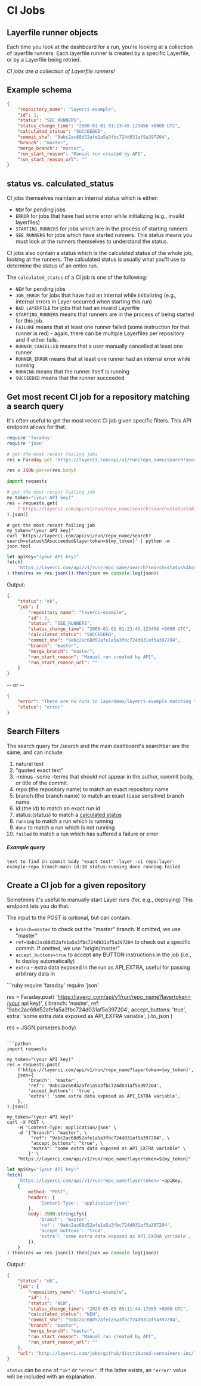 # CI Jobs

## Layerfile runner objects
Each time you look at the dashboard for a run, you're looking at a collection of layerfile runners.
Each layerfile runner is created by a specific Layerfile, or by a Layerfile being retried.

*CI jobs are a collection of Layerfile runners!*

## Example schema

```json
{
    "repository_name": "layerci-example",
    "id": 1,
    "status": "SEE_RUNNERS",
    "status_change_time": "2000-01-01 01:23:45.123456 +0000 UTC",
    "calculated_status": "SUCCEEDED",
    "commit_sha": "9abc2ac68d52afe1a5a3fbc724d031af5a397204",
    "branch": "master",
    "merge_branch": "master",
    "run_start_reason": "Manual run created by API",
    "run_start_reason_url": ""
}
```

## status vs. calculated_status

CI jobs themselves maintain an internal status which is either:

- `NEW` for pending jobs
- `ERROR` for jobs that have had some error while initializing (e.g., invalid layerfiles)
- `STARTING_RUNNERS` for jobs which are in the process of starting runners  
- `SEE_RUNNERS` for jobs which have started runners. This status means you must look at the runners themselves to understand the status.


CI jobs also contain a status which is the calculated status of the whole job, looking at the runners.
The calculated status is usually what you'll use to determine the status of an entire run.

The `calculated_status` of a CI job is one of the following:

- `NEW` for pending jobs
- `JOB_ERROR` for jobs that have had an internal while initializing (e.g., internal errors in Layer occurred when starting this run)
- `BAD_LAYERFILE` for jobs that had an invalid Layerfile
- `STARTING_RUNNERS` means that runners are in the process of being started for this job.
- `FAILURE` means that at least one runner failed (some instruction for that runner is red) - again, there can be multiple Layerfiles per repository and if either fails.
- `RUNNER_CANCELLED` means that a user manually cancelled at least one runner
- `RUNNER_ERROR` means that at least one runner had an internal error while running
- `RUNNING` means that the runner itself is running
- `SUCCEEDED` means that the runner succeeded


## Get most recent CI job for a repository matching a search query

It's often useful to get the most recent CI job given specific filters. This API endpoint allows for that.

<language-tabs>

```ruby
require 'faraday'
require 'json'

# get the most recent failing jobs
res = Faraday.get 'https://layerci.com/api/v1/run/repo_name/search?search=status%3Asucceeded&layertoken=(your api key)'

res = JSON.parse(res.body)
```

```python
import requests

# get the most recent failing job
my_token="(your API key)"
res = requests.get(
    f'https://layerci.com/api/v1/run/repo_name/search?search=status%3Asucceeded&layertoken={my_token}', 
).json()
```

```shell
# get the most recent failing job
my_token="(your API key)"
curl 'https://layerci.com/api/v1/run/repo_name/search?search=status%3Asucceeded&layertoken=${my_token}' | python -m json.tool
```

```javascript
let apiKey="(your API key)"
fetch(
    'https://layerci.com/api/v1/run/repo_name/search?search=status%3Asucceeded&layertoken='+apiKey,
).then(res => res.json()).then(json => console.log(json))
```

</language-tabs>

Output:


```json
{
    "status": "ok",
    "job": {
        "repository_name": "layerci-example",
        "id": 3,
        "status": "SEE_RUNNERS",
        "status_change_time": "2000-01-01 01:23:45.123456 +0000 UTC",
        "calculated_status": "SUCCEEDED",
        "commit_sha": "9abc2ac68d52afe1a5a3fbc724d031af5a397204",
        "branch": "master",
        "merge_branch": "master",
        "run_start_reason": "Manual run created by API",
        "run_start_reason_url": ""
    }
}
```

-- or --
```json
{
    "error": "There are no runs in layerdemo/layerci-example matching the given filters.",
    "status": "error"
}
```

## Search Filters
The search query for /search and the main dashboard's searchbar are the same, and can include:

1. natural text
2. "quoted exact text"
3. -minus -some -terms that should not appear in the author, commit body, or title of the commit.
4. repo:(the repository name) to match an exact repository name
5. branch:(the branch name) to match an exact (case sensitive) branch name
6. id:(the id) to match an exact run id
7. status:(status) to match a [calculated status](#status-vs-calculated-status)
8. `running` to match a run which is running
9. `done` to match a run which is not running
10. `failed` to match a run which has suffered a failure or error

##### Example query
`text to find in commit body "exact text" -layer -ci repo:layer-example-repo branch:main id:10 status:running done running failed`

## Create a CI job for a given repository

Sometimes it's useful to manually start Layer runs (for, e.g., deploying)
This endpoint lets you do that.

The input to the POST is optional, but can contain:

- `branch=master` to check out the "master" branch. If omitted, we use "master"
- `ref=9abc2ac68d52afe1a5a3fbc724d031af5a397204` to check out a specific commit. If omitted, we use "origin/master"
- `accept_buttons=true` to accept any BUTTON instructions in the job (i.e., to deploy automatically)
- `extra` - extra data exposed in the run as API_EXTRA, useful for passing arbitrary data in

<language-tabs>
```ruby
require 'faraday'
require 'json'

res = Faraday.post(
    'https://layerci.com/api/v1/run/repo_name?layertoken=(your api key)',
    {
        branch: 'master',
        ref: '9abc2ac68d52afe1a5a3fbc724d031af5a397204',
        accept_buttons: 'true',
        extra: 'some extra data exposed as API_EXTRA variable',
    }.to_json
)

res = JSON.parse(res.body)
```

```python
import requests

my_token="(your API key)"
res = requests.post(
    f'https://layerci.com/api/v1/run/repo_name?layertoken={my_token}',
    json={
        'branch': 'master',
        'ref': '9abc2ac68d52afe1a5a3fbc724d031af5a397204',
        'accept_buttons': 'true',
        'extra': 'some extra data exposed as API_EXTRA variable',
    },
).json()
```

```shell
my_token="(your API key)"
curl -X POST \
    -H 'Content-Type: application/json' \
    -d '{"branch": "master", \
         "ref": "9abc2ac68d52afe1a5a3fbc724d031af5a397204", \
         "accept_buttons": "true", \
         "extra": "some extra data exposed as API_EXTRA variable" \
        }' \
    "https://layerci.com/api/v1/run/repo_name?layertoken=${my_token}"
```

```javascript
let apiKey="(your API key)"
fetch(
    'https://layerci.com/api/v1/run/repo_name?layertoken='+apiKey,
    {
        method: "POST",
        headers: {
            'Content-Type': 'application/json'
        },
        body: JSON.stringify({
            'branch': 'master',
            'ref': '9abc2ac68d52afe1a5a3fbc724d031af5a397204',
            'accept_buttons': 'true',
            'extra': 'some extra data exposed as API_EXTRA variable',
        }),
    }
).then(res => res.json()).then(json => console.log(json))
```
</language-tabs>

Output:

```json
{
    "status": "ok",
    "job": {
        "repository_name": "layerci-example",
        "id": 1,
        "status": "NEW",
        "status_change_time": "2020-05-05 05:11:44.17955 +0000 UTC",
        "calculated_status": "NEW",
        "commit_sha": "9abc2ac68d52afe1a5a3fbc724d031af5a397204",
        "branch": "master",
        "merge_branch": "master",
        "run_start_reason": "Manual run created by API",
        "run_start_reason_url": ""
    },
    "url": "http://layerci.com/jobs/github/distributed-containers-inc/layerci-example/1"
}

```

`status` can be one of `"ok"` or `"error"`. If the latter exists, an `"error"` value will be included with an explanation.
